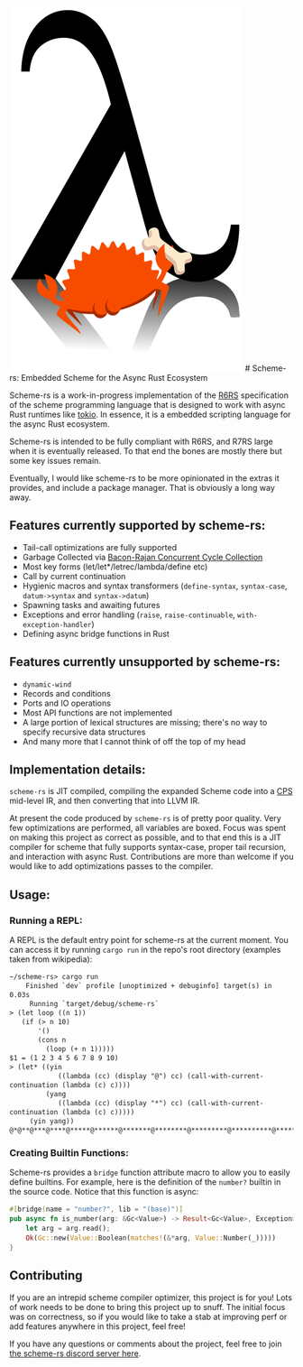 <div align="left" width="150px"> 
    <picture> 
        <source media="(prefers-color-scheme: dark)"  srcset="logo-dark.png">
        <source media="(prefers-color-scheme: light)" srcset="logo-light.png">
        <img src="logo-light.png">
    </picture>
# Scheme-rs: Embedded Scheme for the Async Rust Ecosystem
</div>

Scheme-rs is a work-in-progress implementation of the [R6RS](https://www.r6rs.org/final/r6rs.pdf) specification
of the scheme programming language that is designed to work with async Rust runtimes like [tokio](https://tokio.rs/).
In essence, it is a embedded scripting language for the async Rust ecosystem.

Scheme-rs is intended to be fully compliant with R6RS, and R7RS large when it is eventually released. To that end
the bones are mostly there but some key issues remain. 

Eventually, I would like scheme-rs to be more opinionated in the extras it provides, and include a package manager.
That is obviously a long way away.

## Features currently supported by scheme-rs:

- Tail-call optimizations are fully supported 
- Garbage Collected via [Bacon-Rajan Concurrent Cycle Collection](https://pages.cs.wisc.edu/~cymen/misc/interests/Bacon01Concurrent.pdf)
- Most key forms (let/let*/letrec/lambda/define etc)
- Call by current continuation
- Hygienic macros and syntax transformers (`define-syntax`, `syntax-case`, `datum->syntax` and `syntax->datum`) 
- Spawning tasks and awaiting futures
- Exceptions and error handling (`raise`, `raise-continuable`, `with-exception-handler`)
- Defining async bridge functions in Rust

## Features currently unsupported by scheme-rs: 

- `dynamic-wind`
- Records and conditions 
- Ports and IO operations
- Most API functions are not implemented
- A large portion of lexical structures are missing; there's no way to specify recursive data structures
- And many more that I cannot think of off the top of my head

## Implementation details:

`scheme-rs` is JIT compiled, compiling the expanded Scheme code into a [CPS](https://en.wikipedia.org/wiki/Continuation-passing_style) 
mid-level IR, and then converting that into LLVM IR. 

At present the code produced by `scheme-rs` is of pretty poor quality. Very few optimizations are performed, all variables 
are boxed. Focus was spent on making this project as correct as possible, and to that end this is a JIT compiler for 
scheme that fully supports syntax-case, proper tail recursion, and interaction with async Rust. Contributions are more than
welcome if you would like to add optimizations passes to the compiler.

## Usage:

### Running a REPL:

A REPL is the default entry point for scheme-rs at the current moment. You can access it by running `cargo run`
in the repo's root directory (examples taken from wikipedia):

```
~/scheme-rs> cargo run
    Finished `dev` profile [unoptimized + debuginfo] target(s) in 0.03s
     Running `target/debug/scheme-rs`
> (let loop ((n 1))
   (if (> n 10)
       '()
       (cons n
         (loop (+ n 1)))))
$1 = (1 2 3 4 5 6 7 8 9 10)
> (let* ((yin
            ((lambda (cc) (display "@") cc) (call-with-current-continuation (lambda (c) c))))
         (yang
            ((lambda (cc) (display "*") cc) (call-with-current-continuation (lambda (c) c)))))
     (yin yang))
@*@**@***@****@*****@******@*******@********@*********@**********@***********@**********...^C
```

### Creating Builtin Functions:

Scheme-rs provides a `bridge` function attribute macro to allow you to easily define builtins. For example,
here is the definition of the `number?` builtin in the source code. Notice that this function is async:

```rust
#[bridge(name = "number?", lib = "(base)")]
pub async fn is_number(arg: &Gc<Value>) -> Result<Gc<Value>, Exception> {
    let arg = arg.read();
    Ok(Gc::new(Value::Boolean(matches!(&*arg, Value::Number(_)))))
}
```

## Contributing

If you are an intrepid scheme compiler optimizer, this project is for you! Lots of work needs to be done
to bring this project up to snuff. The initial focus was on correctness, so if you would like to take a
stab at improving perf or add features anywhere in this project, feel free!

If you have any questions or comments about the project, feel free to join [the scheme-rs discord server here](https://discord.gg/sR4TttzGv5).
